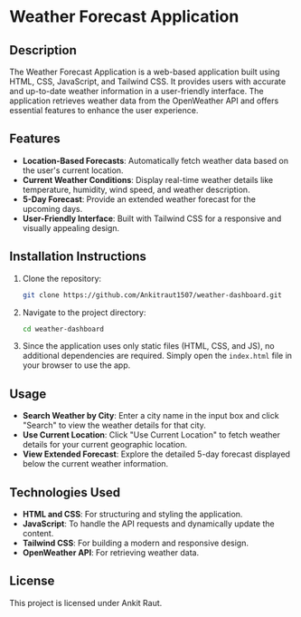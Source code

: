 # Weather Forecast Application

## Description
The Weather Forecast Application is a web-based application built using HTML, CSS, JavaScript, and Tailwind CSS. It provides users with accurate and up-to-date weather information in a user-friendly interface. The application retrieves weather data from the OpenWeather API and offers essential features to enhance the user experience.

## Features
- **Location-Based Forecasts**: Automatically fetch weather data based on the user's current location.
- **Current Weather Conditions**: Display real-time weather details like temperature, humidity, wind speed, and weather description.
- **5-Day Forecast**: Provide an extended weather forecast for the upcoming days.
- **User-Friendly Interface**: Built with Tailwind CSS for a responsive and visually appealing design.

## Installation Instructions
1. Clone the repository:
   ```bash
   git clone https://github.com/Ankitraut1507/weather-dashboard.git
   ```
2. Navigate to the project directory:
   ```bash
   cd weather-dashboard
   ```
3. Since the application uses only static files (HTML, CSS, and JS), no additional dependencies are required. Simply open the `index.html` file in your browser to use the app.

## Usage
- **Search Weather by City**: Enter a city name in the input box and click "Search" to view the weather details for that city.
- **Use Current Location**: Click "Use Current Location" to fetch weather details for your current geographic location.
- **View Extended Forecast**: Explore the detailed 5-day forecast displayed below the current weather information.

## Technologies Used
- **HTML and CSS**: For structuring and styling the application.
- **JavaScript**: To handle the API requests and dynamically update the content.
- **Tailwind CSS**: For building a modern and responsive design.
- **OpenWeather API**: For retrieving weather data.

## License
This project is licensed under Ankit Raut.
